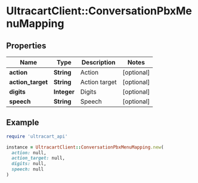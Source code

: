 # UltracartClient::ConversationPbxMenuMapping

## Properties

| Name | Type | Description | Notes |
| ---- | ---- | ----------- | ----- |
| **action** | **String** | Action | [optional] |
| **action_target** | **String** | Action target | [optional] |
| **digits** | **Integer** | Digits | [optional] |
| **speech** | **String** | Speech | [optional] |

## Example

```ruby
require 'ultracart_api'

instance = UltracartClient::ConversationPbxMenuMapping.new(
  action: null,
  action_target: null,
  digits: null,
  speech: null
)
```

